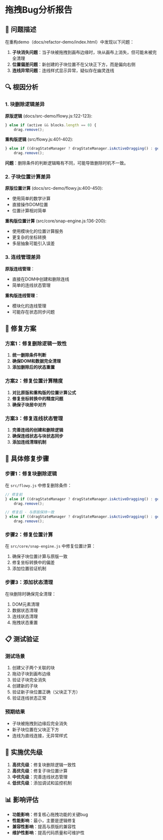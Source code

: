 # 拖拽Bug分析报告

## 🐛 问题描述

在重构demo（docs/refactor-demo/index.html）中发现以下问题：

1. **子块消失问题**：当子块被拖拽到画布边缘时，块从画布上消失，但可能未被完全清理
2. **位置偏差问题**：新创建的子块位置不在父块正下方，而是偏向右侧
3. **连线异常问题**：连线样式显示异常，疑似存在幽灵连线

## 🔍 根因分析

### 1. 块删除逻辑差异

**原版逻辑** (docs/src-demo/flowy.js:122-123):
```javascript
} else if (active && blocks.length == 0) {
    drag.remove();
```

**重构版逻辑** (src/flowy.js:401-402):
```javascript
} else if ((dragStateManager ? dragStateManager.isActiveDragging() : getActive()) && getBlockCount() == 0) {
    drag.remove();
```

**问题**：删除条件的判断逻辑略有不同，可能导致删除时机不一致。

### 2. 子块位置计算差异

**原版位置计算** (docs/src-demo/flowy.js:400-450):
- 使用简单的数学计算
- 直接操作DOM位置
- 位置计算相对简单

**重构版位置计算** (src/core/snap-engine.js:136-200):
- 使用模块化的位置计算服务
- 更复杂的坐标转换
- 多层抽象可能引入误差

### 3. 连线管理差异

**原版连线管理**：
- 直接在DOM中创建和删除连线
- 简单的连线状态管理

**重构版连线管理**：
- 模块化的连线管理
- 可能存在状态同步问题

## 🎯 修复方案

### 方案1：修复删除逻辑一致性

1. **统一删除条件判断**
2. **确保DOM和数据完全清理**
3. **添加删除后的状态重置**

### 方案2：修复位置计算精度

1. **对比原版和重构版的位置计算公式**
2. **修复坐标转换中的精度问题**
3. **确保子块居中对齐**

### 方案3：修复连线状态管理

1. **完善连线的创建和删除逻辑**
2. **确保连线状态与块状态同步**
3. **添加连线清理机制**

## 🔧 具体修复步骤

### 步骤1：修复块删除逻辑

在 `src/flowy.js` 中修复删除条件：

```javascript
// 修复前
} else if ((dragStateManager ? dragStateManager.isActiveDragging() : getActive()) && getBlockCount() == 0) {
    drag.remove();

// 修复后 - 与原版保持一致
} else if ((dragStateManager ? dragStateManager.isActiveDragging() : getActive()) && blocks.length == 0) {
    drag.remove();
```

### 步骤2：修复位置计算

在 `src/core/snap-engine.js` 中修复位置计算：

1. 确保子块位置计算与原版一致
2. 修复坐标转换中的偏差
3. 添加位置验证机制

### 步骤3：添加状态清理

在块删除时确保完全清理：

1. DOM元素清理
2. 数据状态清理
3. 连线状态清理
4. 拖拽状态重置

## 📋 测试验证

### 测试场景
1. 创建父子两个关联的块
2. 拖动子块到画布边缘
3. 验证子块完全消失
4. 创建新的子块
5. 验证新子块位置正确（父块正下方）
6. 验证连线状态正常

### 预期结果
- 子块被拖拽到边缘后完全消失
- 新子块位置在父块正下方
- 连线为直线连接，无异常样式

## 🚀 实施优先级

1. **高优先级**：修复块删除逻辑一致性
2. **高优先级**：修复子块位置计算
3. **中优先级**：完善连线状态管理
4. **低优先级**：添加调试和监控机制

## 📊 影响评估

- **功能影响**：修复核心拖拽功能的关键bug
- **性能影响**：最小，主要是逻辑修复
- **兼容性影响**：提高与原版的兼容性
- **维护性影响**：提高代码质量和可维护性
